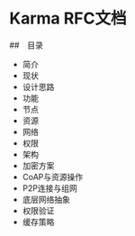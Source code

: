 # Karma RFC文档

##　目录
- 简介
 - 现状
 - 设计思路
- 功能
 - 节点
 - 资源
 - 网络
 - 权限
- 架构
 - 加密方案
 - CoAP与资源操作
 - P2P连接与组网
 - 底层网络抽象
 - 权限验证
 - 缓存策略
